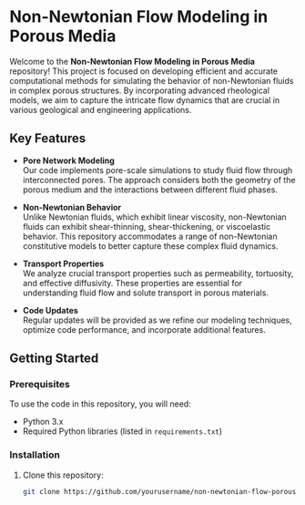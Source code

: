 # Non-Newtonian Flow Modeling in Porous Media

Welcome to the **Non-Newtonian Flow Modeling in Porous Media** repository! This project is focused on developing efficient and accurate computational methods for simulating the behavior of non-Newtonian fluids in complex porous structures. By incorporating advanced rheological models, we aim to capture the intricate flow dynamics that are crucial in various geological and engineering applications.

## Key Features

- **Pore Network Modeling**  
  Our code implements pore-scale simulations to study fluid flow through interconnected pores. The approach considers both the geometry of the porous medium and the interactions between different fluid phases.

- **Non-Newtonian Behavior**  
  Unlike Newtonian fluids, which exhibit linear viscosity, non-Newtonian fluids can exhibit shear-thinning, shear-thickening, or viscoelastic behavior. This repository accommodates a range of non-Newtonian constitutive models to better capture these complex fluid dynamics.

- **Transport Properties**  
  We analyze crucial transport properties such as permeability, tortuosity, and effective diffusivity. These properties are essential for understanding fluid flow and solute transport in porous materials.

- **Code Updates**  
  Regular updates will be provided as we refine our modeling techniques, optimize code performance, and incorporate additional features.

## Getting Started

### Prerequisites

To use the code in this repository, you will need:

- Python 3.x
- Required Python libraries (listed in `requirements.txt`)

### Installation

1. Clone this repository:
   ```bash
   git clone https://github.com/yourusername/non-newtonian-flow-porous-media.git

